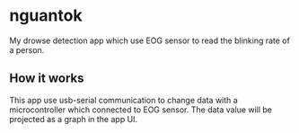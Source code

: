# nguantok

My drowse detection app which use EOG sensor to read the blinking rate of a person.

## How it works

This app use usb-serial communication to change data with a microcontroller which connected to EOG sensor. The data value will be projected as a graph in the app UI.
